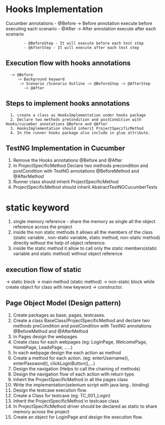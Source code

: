 Hooks Implementation
====================
   Cucumber annotations 
            - @Before  -> Before annotation execute before executing each scenario
            - @After -> After annotation execute after each scenario

            - @BeforeStep - It will execute before each test step 
            - @AfterStep - It will execute after each test step


   Execution flow with hooks annotations
   -------------------------------------
      -> @Before
         -> Background keyword
          -> Scenario /Scenario Outline -> @BeforeStep -> @AfterStep
            -> @After


   Steps to implement hooks annotations
   ------------------------------------
      1. create a class as HooksImplementation under hooks package
      2. Declare two methods preCondition and postCondition with Hooks/cucumber annotations @Before and @After
      3. HooksImplementation should inherit ProjectSpecificMethod
      4. In the runner hooks package also include in glue attribute.



TestNG Implementation in Cucumber
---------------------------------
   1. Remove the Hooks annotations @Before and @After
   2. In ProjectSpecificMethod Declare two methods precondition and postCondition with TestNG annotations @BeforeMethod and @AfterMethod
   3. Runner class should inherit ProjectSpecificMethod
   4. ProjectSpecificMethod should inherit AbstractTestNGCucumberTests


static keyword
==============
   1. single memory reference - share the memory as single all the object reference across the project
   2. inside the non static methods it allows all the members of the class (static variable , non-static variable, static method, non-static method) directly without the help of object reference.
   3. inside the static method it allow to call only the static members(static variable and static method) without object reference  


execution flow of static 
------------------------
   -> static block
      -> main method (static method)
         -> non-static block while create object for class with new keyword
            -> constructor.



Page Object Model (Design pattern)
----------------------------------
   1. Create packages as base, pages, testcases.
   2. Create a class BaseClass/ProjectSpecificMethod and declare two methods preCondition and postCondition with TestNG annotations @BeforeMethod and @AfterMethod
   3. In Pages design the webpages 
   4. Create class for each webpages (eg: LoginPage, WelcomePage, HomePage, LeadsPage, .....)
   5. In each webpage design the each action as method
   6. Create a method for each action. (eg: enterUsername(), enterPassword(), clickLoginButton(),...)
   7. Design the navigation (Helps to call the chaining of methods)
   8. Design the navigation flow of each action with return type.
   9. Inheirt the ProjectSpecificMethod in all the pages class
   10. Write the implementation(selenium script with java lang.. binding)
   11. Design the testcase execution flow.
   12. Create a Class for testcase (eg: TC_001_Login)
   13. Inherit the ProjectSpecificMethod in testcase class
   14. In ProjectSpecificMethod driver should be declared as static to share memory across the project
   15. Create an object for LoginPage and design the execution flow.




